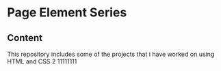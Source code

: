 # Page Element Series
## Content
This repository includes some of the projects that i have worked on using HTML and CSS
2
11111111
